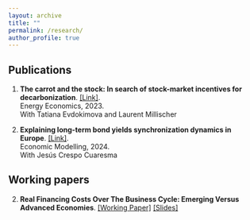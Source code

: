 ```yaml
---
layout: archive
title: ""
permalink: /research/
author_profile: true
---
```

## Publications

1. **The carrot and the stock: In search of stock-market incentives for decarbonization**. [[Link]](https://www.sciencedirect.com/science/article/pii/S0140988323001135). <br />
Energy Economics, 2023. <br />
With Tatiana Evdokimova and Laurent Millischer

2. **Explaining long-term bond yields synchronization dynamics in Europe**. [[Link]](https://www.sciencedirect.com/science/article/pii/S0264999324000403). <br />
Economic Modelling, 2024. <br />
With Jesús Crespo Cuaresma


## Working papers

2. **Real Financing Costs Over The Business Cycle: Emerging Versus Advanced Economies**. [[Working Paper]](/files/Fernandez_fin_costs.pdf) [[Slides]](/files/slides_fin_costs.pdf)
